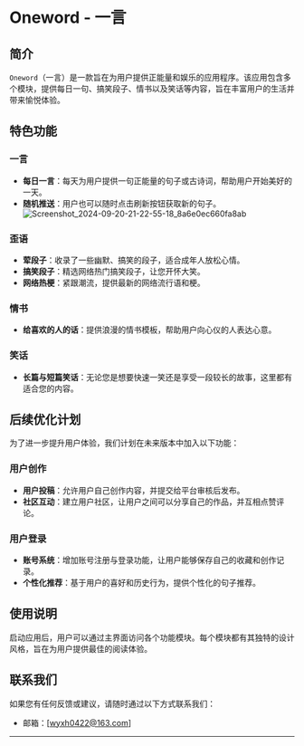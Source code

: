 
# Oneword - 一言

## 简介

`Oneword`（一言）是一款旨在为用户提供正能量和娱乐的应用程序。该应用包含多个模块，提供每日一句、搞笑段子、情书以及笑话等内容，旨在丰富用户的生活并带来愉悦体验。

## 特色功能

### 一言

- **每日一言**：每天为用户提供一句正能量的句子或古诗词，帮助用户开始美好的一天。
- **随机推送**：用户也可以随时点击刷新按钮获取新的句子。
![Screenshot_2024-09-20-21-22-55-18_8a6e0ec660fa8ab](https://github.com/user-attachments/assets/c87e6c90-ebca-439a-8d6f-643723460128)


### 歪语

- **荤段子**：收录了一些幽默、搞笑的段子，适合成年人放松心情。
- **搞笑段子**：精选网络热门搞笑段子，让您开怀大笑。
- **网络热梗**：紧跟潮流，提供最新的网络流行语和梗。

### 情书

- **给喜欢的人的话**：提供浪漫的情书模板，帮助用户向心仪的人表达心意。

### 笑话

- **长篇与短篇笑话**：无论您是想要快速一笑还是享受一段较长的故事，这里都有适合您的内容。

## 后续优化计划

为了进一步提升用户体验，我们计划在未来版本中加入以下功能：

### 用户创作

- **用户投稿**：允许用户自己创作内容，并提交给平台审核后发布。
- **社区互动**：建立用户社区，让用户之间可以分享自己的作品，并互相点赞评论。

### 用户登录

- **账号系统**：增加账号注册与登录功能，让用户能够保存自己的收藏和创作记录。
- **个性化推荐**：基于用户的喜好和历史行为，提供个性化的句子推荐。

## 使用说明

启动应用后，用户可以通过主界面访问各个功能模块。每个模块都有其独特的设计风格，旨在为用户提供最佳的阅读体验。

## 联系我们

如果您有任何反馈或建议，请随时通过以下方式联系我们：

- 邮箱：[wyxh0422@163.com]

---


